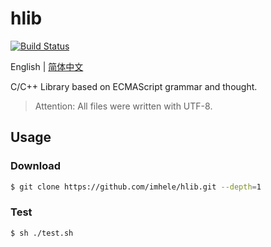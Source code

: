 # hlib

[![Build Status](https://travis-ci.com/imhele/hlib.svg?branch=master)](https://travis-ci.com/imhele/hlib)

English | [简体中文](https://github.com/imhele/hlib/blob/master/README_zh-CN.md)

C/C++ Library based on ECMAScript grammar and thought.

> Attention: All files were written with UTF-8.

## Usage

### Download

```bash
$ git clone https://github.com/imhele/hlib.git --depth=1
```

### Test

```bash
$ sh ./test.sh
```
